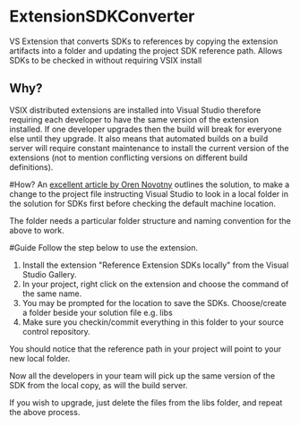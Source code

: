 ExtensionSDKConverter
=====================

VS Extension that converts SDKs to references by copying the extension artifacts into a folder and updating the project SDK reference path. Allows SDKs to be checked in without requiring VSIX install

## Why?
VSIX distributed extensions are installed into Visual Studio therefore requiring each developer to have the same version of the extension installed. If one developer upgrades then the build will break for everyone else until they upgrade. It also means that automated builds on a build server will require constant maintenance to install the current version of the extensions (not to mention conflicting versions on different build definitions).

#How?
An [excellent article by Oren Novotny](http://novotny.org/blog/how-to-use-extension-sdks-per-project) outlines the solution, to make a change to the project file instructing Visual Studio to look in a local folder in the solution for SDKs first before checking the default machine location.

The folder needs a particular folder structure and naming convention for the above to work.

#Guide
Follow the step below to use the extension.

1. Install the extension "Reference Extension SDKs locally" from the Visual Studio Gallery.
2. In your project, right click on the extension and choose the command of the same name.
3. You may be prompted for the location to save the SDKs. Choose/create a folder beside your solution file e.g. libs
4. Make sure you checkin/commit everything in this folder to your source control repository.

You should notice that the reference path in your project will point to your new local folder.

Now all the developers in your team will pick up the same version of the SDK from the local copy, as will the build server.

If you wish to upgrade, just delete the files from the libs folder, and repeat the above process.

